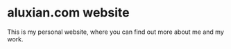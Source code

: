 # aluxian.com website

This is my personal website, where you can find out more about me and my work.
